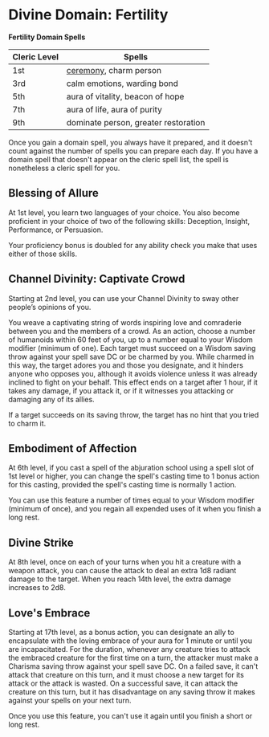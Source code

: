 # Divine Domain: Fertility

**Fertility Domain Spells**

Cleric Level|Spells
------------|------
1st|[ceremony](/Magic/Spells/ceremony.md), charm person
3rd|calm emotions, warding bond
5th|aura of vitality, beacon of hope
7th|aura of life, aura of purity
9th|dominate person, greater restoration

Once you gain a domain spell, you always have it prepared, and it doesn't count against the number of spells you can prepare each day. If you have a domain spell that doesn't appear on the cleric spell list, the spell is nonetheless a cleric spell for you.

## Blessing of Allure
At 1st level, you learn two languages of your choice. You also become proficient in your choice of two of the following skills: Deception, Insight, Performance, or Persuasion.

Your proficiency bonus is doubled for any ability check you make that uses either of those skills.

## Channel Divinity: Captivate Crowd
Starting at 2nd level, you can use your Channel Divinity to sway other people’s opinions of you.

You weave a captivating string of words inspiring love and comraderie between you and the members of a crowd. As an action, choose a number of humanoids within 60 feet of you, up to a number equal to your Wisdom modifier (minimum of one). Each target must succeed on a Wisdom saving throw against your spell save DC or be charmed by you. While charmed in this way, the target adores you and those you designate, and it hinders anyone who opposes you, although it avoids violence unless it was already inclined to fight on your behalf. This effect ends on a target after 1 hour, if it takes any damage, if you attack it, or if it witnesses you attacking or damaging any of its allies.

If a target succeeds on its saving throw, the target has no hint that you tried to charm it.

## Embodiment of Affection
At 6th level, if you cast a spell of the abjuration school using a spell slot of 1st level or higher, you can change the spell's casting time to 1 bonus action for this casting, provided the spell's casting time is normally 1 action.

You can use this feature a number of times equal to your Wisdom modifier (minimum of once), and you regain all expended uses of it when you finish a long rest.

## Divine Strike
At 8th level, once on each of your turns when you hit a creature with a weapon attack, you can cause the attack to deal an extra 1d8 radiant damage to the target. When you reach 14th level, the extra damage increases to 2d8.

## Love's Embrace
Starting at 17th level, as a bonus action, you can designate an ally to encapsulate with the loving embrace of your aura for 1 minute or until you are incapacitated. For the duration, whenever any creature tries to attack the embraced creature for the first time on a turn, the attacker must make a Charisma saving throw against your spell save DC. On a failed save, it can't attack that creature on this turn, and it must choose a new target for its attack or the attack is wasted. On a successful save, it can attack the creature on this turn, but it has disadvantage on any saving throw it makes against your spells on your next turn.

Once you use this feature, you can't use it again until you finish a short or long rest.
